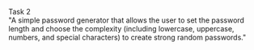 Task 2 <br>
"A simple password generator that allows the user to set the password length and choose the complexity (including lowercase, uppercase, numbers, and special characters) to create strong random passwords."
